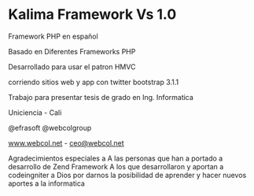 Kalima Framework Vs 1.0
======

Framework PHP en español

Basado en Diferentes Frameworks PHP

Desarrollado para usar el patron HMVC

corriendo sitios web y app con twitter bootstrap 3.1.1

Trabajo para presentar tesis de grado en Ing. Informatica

Uniciencia - Cali

@efrasoft @webcolgroup

www.webcol.net - ceo@webcol.net

Agradecimientos especiales a 
A las personas que han a portado a desarrollo de Zend Framework
A los que desarrollaron y aportan a codeingniter
a Dios por darnos la posibilidad de aprender y hacer nuevos aportes a la informatica
